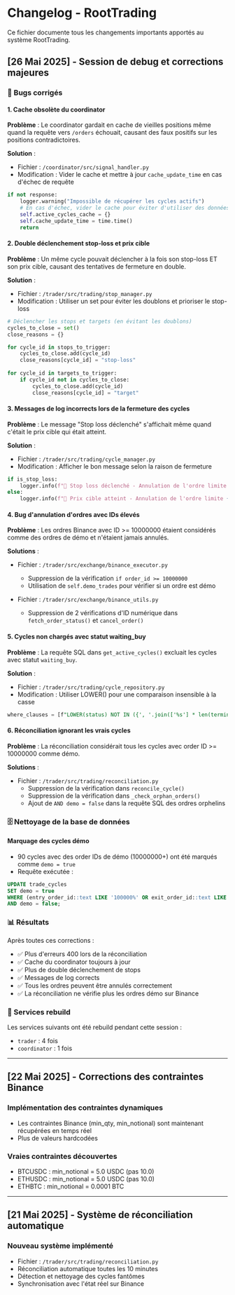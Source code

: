 # Changelog - RootTrading

Ce fichier documente tous les changements importants apportés au système RootTrading.

## [26 Mai 2025] - Session de debug et corrections majeures

### 🐛 Bugs corrigés

#### 1. Cache obsolète du coordinator
**Problème** : Le coordinator gardait en cache de vieilles positions même quand la requête vers `/orders` échouait, causant des faux positifs sur les positions contradictoires.

**Solution** : 
- Fichier : `/coordinator/src/signal_handler.py`
- Modification : Vider le cache et mettre à jour `cache_update_time` en cas d'échec de requête
```python
if not response:
    logger.warning("Impossible de récupérer les cycles actifs")
    # En cas d'échec, vider le cache pour éviter d'utiliser des données obsolètes
    self.active_cycles_cache = {}
    self.cache_update_time = time.time()
    return
```

#### 2. Double déclenchement stop-loss et prix cible
**Problème** : Un même cycle pouvait déclencher à la fois son stop-loss ET son prix cible, causant des tentatives de fermeture en double.

**Solution** :
- Fichier : `/trader/src/trading/stop_manager.py`
- Modification : Utiliser un set pour éviter les doublons et prioriser le stop-loss
```python
# Déclencher les stops et targets (en évitant les doublons)
cycles_to_close = set()
close_reasons = {}

for cycle_id in stops_to_trigger:
    cycles_to_close.add(cycle_id)
    close_reasons[cycle_id] = "stop-loss"
    
for cycle_id in targets_to_trigger:
    if cycle_id not in cycles_to_close:
        cycles_to_close.add(cycle_id)
        close_reasons[cycle_id] = "target"
```

#### 3. Messages de log incorrects lors de la fermeture des cycles
**Problème** : Le message "Stop loss déclenché" s'affichait même quand c'était le prix cible qui était atteint.

**Solution** :
- Fichier : `/trader/src/trading/cycle_manager.py`
- Modification : Afficher le bon message selon la raison de fermeture
```python
if is_stop_loss:
    logger.info(f"🛑 Stop loss déclenché - Annulation de l'ordre limite {cycle.exit_order_id}")
else:
    logger.info(f"🎯 Prix cible atteint - Annulation de l'ordre limite {cycle.exit_order_id}")
```

#### 4. Bug d'annulation d'ordres avec IDs élevés
**Problème** : Les ordres Binance avec ID >= 10000000 étaient considérés comme des ordres de démo et n'étaient jamais annulés.

**Solutions** :
- Fichier : `/trader/src/exchange/binance_executor.py`
  - Suppression de la vérification `if order_id >= 10000000`
  - Utilisation de `self.demo_trades` pour vérifier si un ordre est démo

- Fichier : `/trader/src/exchange/binance_utils.py`
  - Suppression de 2 vérifications d'ID numérique dans `fetch_order_status()` et `cancel_order()`

#### 5. Cycles non chargés avec statut waiting_buy
**Problème** : La requête SQL dans `get_active_cycles()` excluait les cycles avec statut `waiting_buy`.

**Solution** :
- Fichier : `/trader/src/trading/cycle_repository.py`
- Modification : Utiliser LOWER() pour une comparaison insensible à la casse
```sql
where_clauses = [f"LOWER(status) NOT IN ({', '.join(['%s'] * len(terminal_statuses))})"]
```

#### 6. Réconciliation ignorant les vrais cycles
**Problème** : La réconciliation considérait tous les cycles avec order ID >= 10000000 comme démo.

**Solutions** :
- Fichier : `/trader/src/trading/reconciliation.py`
  - Suppression de la vérification dans `reconcile_cycle()`
  - Suppression de la vérification dans `_check_orphan_orders()`
  - Ajout de `AND demo = false` dans la requête SQL des ordres orphelins

### 🗄️ Nettoyage de la base de données

#### Marquage des cycles démo
- 90 cycles avec des order IDs de démo (10000000+) ont été marqués comme `demo = true`
- Requête exécutée :
```sql
UPDATE trade_cycles 
SET demo = true 
WHERE (entry_order_id::text LIKE '100000%' OR exit_order_id::text LIKE '100000%') 
AND demo = false;
```

### 📊 Résultats

Après toutes ces corrections :
- ✅ Plus d'erreurs 400 lors de la réconciliation
- ✅ Cache du coordinator toujours à jour
- ✅ Plus de double déclenchement de stops
- ✅ Messages de log corrects
- ✅ Tous les ordres peuvent être annulés correctement
- ✅ La réconciliation ne vérifie plus les ordres démo sur Binance

### 🔧 Services rebuild

Les services suivants ont été rebuild pendant cette session :
- `trader` : 4 fois
- `coordinator` : 1 fois

---

## [22 Mai 2025] - Corrections des contraintes Binance

### Implémentation des contraintes dynamiques
- Les contraintes Binance (min_qty, min_notional) sont maintenant récupérées en temps réel
- Plus de valeurs hardcodées

### Vraies contraintes découvertes
- BTCUSDC : min_notional = 5.0 USDC (pas 10.0)
- ETHUSDC : min_notional = 5.0 USDC (pas 10.0)
- ETHBTC : min_notional = 0.0001 BTC

---

## [21 Mai 2025] - Système de réconciliation automatique

### Nouveau système implémenté
- Fichier : `/trader/src/trading/reconciliation.py`
- Réconciliation automatique toutes les 10 minutes
- Détection et nettoyage des cycles fantômes
- Synchronisation avec l'état réel sur Binance